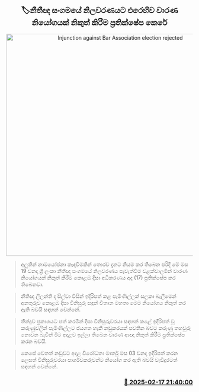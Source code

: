 <p align='center'><b><h2 align='center' title='Injunction against Bar Association election rejected'>🏷නීතීඥ සංගමයේ නිලවරණයට එරෙහිව වාරණ නියෝගයක් නිකුත් කිරීම ප්‍රතික්ෂේප කෙරේ</h2></b></p>
<p align='center'><img src='https://helakuru.sgp1.cdn.digitaloceanspaces.com/esana/images/lib/court-gg.jpg' width='600' alt='Injunction against Bar Association election rejected'></p>

> අලුතින් නාමයෝජනා කැඳවීමකින් තොරව දැනට නියම කර තිබෙන පරිදි මේ මස 19 වනදා ශ්‍රී ලංකා නීතීඥ සංගමයේ නිලවරණය පැවැත්වීම වළක්වාලමින් වාරණ නියෝගයක් නිකුත් කිරීම කොළඹ දිසා අධිකරණය අද (17) ප්‍රතික්ෂේප කර තිබෙනවා.

> නීතිඥ ලිලන්ති ද සිල්වා විසින් ඉදිරිපත් කළ පැමිණිල්ලක් සලකා බැලීමෙන් අනතුරුව කොළඹ දිසා විනිසුරු සඳුන් විතාන මහතා මෙම නියෝගය නිකුත් කර ඇති බවයි සඳහන් වෙන්නේ.

> තීන්දුව ප්‍රකාශයට පත් කරමින් දිසා විනිසුරුවරයා සඳහන් කළේ ඉදිරිපත් වූ කරුණුවලින් පැමිණිල්ලට ජයගත හැකි නඩුකරයක් පවතින බවට කරුණු තහවුරු නොවන බැවින් ඊට අදාළව ඉල්ලා තිබෙන වාරණ ආඥා නිකුත් කිරීම ප්‍රතික්ෂේප කරන බවයි.

> කෙසේ වෙතත් නඩුවට අදාළ විරෝධතා මාර්තු මස 03 වනදා ඉදිරිපත් කරන ලෙසත් විනිසුරුවරයා පාර්ශවකරුවන්ට නියෝග කර ඇති බවයි වැඩිදුරටත් සඳහන් වෙන්නේ. 



<h3 align='right'><a href='https://www.helakuru.lk/esana/p/107561/'>📅 2025-02-17 21:40:00</a></h3>
